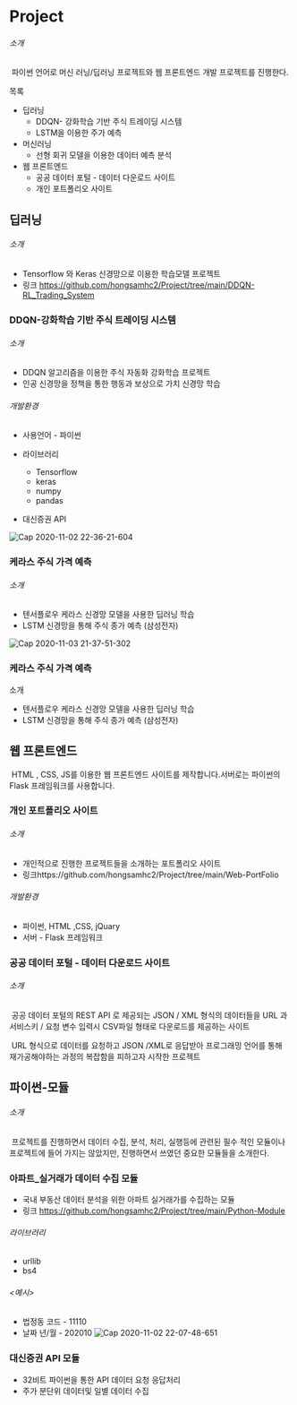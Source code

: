# 				Project

###### 소개

​	파이썬 언어로 머신 러닝/딥러닝 프로젝트와 웹 프론트엔드 개발 프로젝트를 진행한다.



목록

- 딥러닝
  - DDQN- 강화학습 기반 주식 트레이딩 시스템
  - LSTM을 이용한 주가 예측
- 머신러닝
  - 선형 회귀 모델을 이용한 데이터 예측 분석
- 웹 프론트엔드
  - 공공 데이터 포털 - 데이터 다운로드 사이트
  - 개인 포트폴리오 사이트

## 딥러닝

###### 소개

- Tensorflow 와 Keras 신경망으로 이용한 학습모델 프로젝트
- 링크 https://github.com/hongsamhc2/Project/tree/main/DDQN-RL_Trading_System

### DDQN-강화학습 기반 주식 트레이딩 시스템

###### 소개

- DDQN 알고리즘을 이용한 주식 자동화 강화학습 프로젝트
- 인공 신경망을 정책을 통한 행동과 보상으로 가치 신경망 학습

###### 개발환경

- 사용언어 - 파이썬

- 라이브러리
  - Tensorflow
  - keras
  - numpy
  - pandas
- 대신증권 API

![Cap 2020-11-02 22-36-21-604](https://user-images.githubusercontent.com/69662531/97874020-c0466380-1d5b-11eb-97b9-3442f8690d3c.png)

### 케라스 주식 가격 예측

###### 소개

- 텐서플로우 케라스 신경망 모델을 사용한 딥러닝 학습
- LSTM 신경망을 통해 주식 종가 예측 (삼성전자)

![Cap 2020-11-03 21-37-51-302](https://user-images.githubusercontent.com/69662531/97985063-0ca4a880-1e1b-11eb-99a4-6ddac4eb800e.png)


### 케라스 주식 가격 예측

소개

- 텐서플로우 케라스 신경망 모델을 사용한 딥러닝 학습
- LSTM 신경망을 통해 주식 종가 예측 (삼성전자)




## 웹 프론트엔드

​	HTML , CSS, JS를 이용한 웹 프론트엔드 사이트를 제작합니다.서버로는 파이썬의 Flask 프레임워크를 사용합니다.



### 개인 포트폴리오 사이트

###### 소개

- 개인적으로 진행한 프로젝트들을 소개하는 포트폴리오 사이트
- 링크https://github.com/hongsamhc2/Project/tree/main/Web-PortFolio



###### 개발환경

- 파이썬, HTML ,CSS, jQuary
- 서버 - Flask 프레임워크




### 공공 데이터 포털 - 데이터 다운로드 사이트

###### 소개

​	공공 데이터 포털의 REST API 로 제공되는 JSON / XML 형식의 데이터들을 URL 과 서비스키 / 요청 변수 입력시 CSV파일 형태로 다운로드를 제공하는 사이트

​	URL 형식으로 데이터를 요청하고 JSON /XML로 응답받아 프로그래밍 언어를 통해 재가공해야하는 과정의 복잡함을 피하고자 시작한 프로젝트



## 파이썬-모듈

###### 소개

​	프로젝트를 진행하면서 데이터 수집, 분석, 처리, 실행등에 관련된 필수 적인 모듈이나 프로젝트에 들어 가지는 않았지만, 진행하면서 쓰였던 중요한 모듈들을 소개한다.



### 아파트_실거래가 데이터 수집 모듈

- 국내 부동산 데이터 분석을 위한 아파트 실거래가를 수집하는 모듈
- 링크 https://github.com/hongsamhc2/Project/tree/main/Python-Module



###### 라이브러리

- urllib
- bs4

###### <예시>

- 법정동 코드 - 11110
- 날짜 년/월 - 202010
![Cap 2020-11-02 22-07-48-651](https://user-images.githubusercontent.com/69662531/97870975-1f55a980-1d57-11eb-8c7d-01142de82e2b.png)

### 대신증권 API 모듈

- 32비트 파이썬을 통한 API 데이터 요청 응답처리
- 주가 분단위 데이터및 일별 데이터 수집
